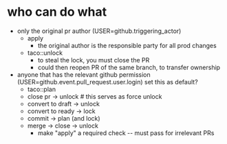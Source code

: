 # who can do what

- only the original pr author (USER=github.triggering_actor)
  - apply
    - the original author is the responsible party for all prod changes
  - taco::unlock
    - to steal the lock, you must close the PR
    - could then reopen PR of the same branch, to transfer ownership
- anyone that has the relevant github permission
  (USER=github.event.pull_request.user.login) set this as default?
  - taco::plan
  - close pr -> unlock # this serves as force unlock
  - convert to draft -> unlock
  - convert to ready -> lock
  - commit -> plan (and lock)
  - merge -> close -> unlock
    - make "apply" a required check -- must pass for irrelevant PRs
